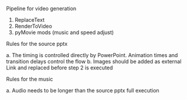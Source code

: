 Pipeline for video generation

1. ReplaceText
2. RenderToVideo
3. pyMovie mods (music and speed adjust)

Rules for the source pptx

a. The timing is controlled directly by PowerPoint. Animation times and transition delays control the flow
b. Images should be added as external Link and replaced before step 2 is executed

Rules for the music

a. Audio needs to be longer than the source pptx full execution
